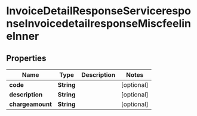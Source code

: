 

# InvoiceDetailResponseServiceresponseInvoicedetailresponseMiscfeelineInner


## Properties

| Name | Type | Description | Notes |
|------------ | ------------- | ------------- | -------------|
|**code** | **String** |  |  [optional] |
|**description** | **String** |  |  [optional] |
|**chargeamount** | **String** |  |  [optional] |



